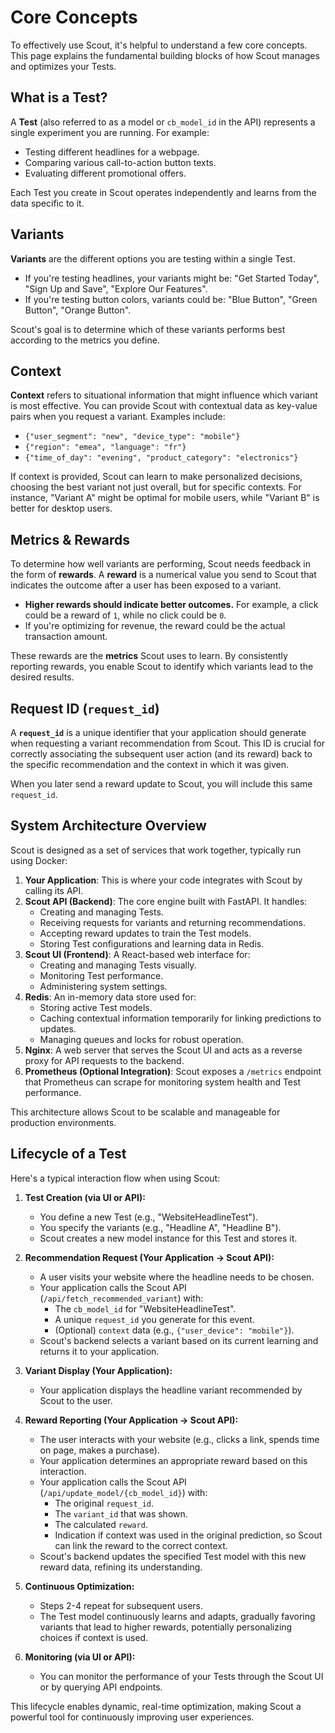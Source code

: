 # Core Concepts

To effectively use Scout, it's helpful to understand a few core concepts. This page explains the fundamental building blocks of how Scout manages and optimizes your Tests.

## What is a Test?

A **Test** (also referred to as a model or `cb_model_id` in the API) represents a single experiment you are running. For example:

*   Testing different headlines for a webpage.
*   Comparing various call-to-action button texts.
*   Evaluating different promotional offers.

Each Test you create in Scout operates independently and learns from the data specific to it.

## Variants

**Variants** are the different options you are testing within a single Test. 

*   If you're testing headlines, your variants might be: "Get Started Today", "Sign Up and Save", "Explore Our Features".
*   If you're testing button colors, variants could be: "Blue Button", "Green Button", "Orange Button".

Scout's goal is to determine which of these variants performs best according to the metrics you define.

## Context

**Context** refers to situational information that might influence which variant is most effective. You can provide Scout with contextual data as key-value pairs when you request a variant. Examples include:

*   `{"user_segment": "new", "device_type": "mobile"}`
*   `{"region": "emea", "language": "fr"}`
*   `{"time_of_day": "evening", "product_category": "electronics"}`

If context is provided, Scout can learn to make personalized decisions, choosing the best variant not just overall, but for specific contexts. For instance, "Variant A" might be optimal for mobile users, while "Variant B" is better for desktop users.

## Metrics & Rewards

To determine how well variants are performing, Scout needs feedback in the form of **rewards**. A **reward** is a numerical value you send to Scout that indicates the outcome after a user has been exposed to a variant.

*   **Higher rewards should indicate better outcomes.** For example, a click could be a reward of `1`, while no click could be `0`.
*   If you're optimizing for revenue, the reward could be the actual transaction amount.

These rewards are the **metrics** Scout uses to learn. By consistently reporting rewards, you enable Scout to identify which variants lead to the desired results.

## Request ID (`request_id`)

A **`request_id`** is a unique identifier that your application should generate when requesting a variant recommendation from Scout. This ID is crucial for correctly associating the subsequent user action (and its reward) back to the specific recommendation and the context in which it was given.

When you later send a reward update to Scout, you will include this same `request_id`.

## System Architecture Overview

Scout is designed as a set of services that work together, typically run using Docker:

1.  **Your Application**: This is where your code integrates with Scout by calling its API.
2.  **Scout API (Backend)**: The core engine built with FastAPI. It handles:
    *   Creating and managing Tests.
    *   Receiving requests for variants and returning recommendations.
    *   Accepting reward updates to train the Test models.
    *   Storing Test configurations and learning data in Redis.
3.  **Scout UI (Frontend)**: A React-based web interface for:
    *   Creating and managing Tests visually.
    *   Monitoring Test performance.
    *   Administering system settings.
4.  **Redis**: An in-memory data store used for:
    *   Storing active Test models.
    *   Caching contextual information temporarily for linking predictions to updates.
    *   Managing queues and locks for robust operation.
5.  **Nginx**: A web server that serves the Scout UI and acts as a reverse proxy for API requests to the backend.
6.  **Prometheus (Optional Integration)**: Scout exposes a `/metrics` endpoint that Prometheus can scrape for monitoring system health and Test performance.

This architecture allows Scout to be scalable and manageable for production environments.

## Lifecycle of a Test

Here's a typical interaction flow when using Scout:

1.  **Test Creation (via UI or API):**
    *   You define a new Test (e.g., "WebsiteHeadlineTest").
    *   You specify the variants (e.g., "Headline A", "Headline B").
    *   Scout creates a new model instance for this Test and stores it.

2.  **Recommendation Request (Your Application → Scout API):**
    *   A user visits your website where the headline needs to be chosen.
    *   Your application calls the Scout API (`/api/fetch_recommended_variant`) with:
        *   The `cb_model_id` for "WebsiteHeadlineTest".
        *   A unique `request_id` you generate for this event.
        *   (Optional) `context` data (e.g., `{"user_device": "mobile"}`).
    *   Scout's backend selects a variant based on its current learning and returns it to your application.

3.  **Variant Display (Your Application):**
    *   Your application displays the headline variant recommended by Scout to the user.

4.  **Reward Reporting (Your Application → Scout API):**
    *   The user interacts with your website (e.g., clicks a link, spends time on page, makes a purchase).
    *   Your application determines an appropriate reward based on this interaction.
    *   Your application calls the Scout API (`/api/update_model/{cb_model_id}`) with:
        *   The original `request_id`.
        *   The `variant_id` that was shown.
        *   The calculated `reward`.
        *   Indication if context was used in the original prediction, so Scout can link the reward to the correct context.
    *   Scout's backend updates the specified Test model with this new reward data, refining its understanding.

5.  **Continuous Optimization:**
    *   Steps 2-4 repeat for subsequent users.
    *   The Test model continuously learns and adapts, gradually favoring variants that lead to higher rewards, potentially personalizing choices if context is used.

6.  **Monitoring (via UI or API):**
    *   You can monitor the performance of your Tests through the Scout UI or by querying API endpoints.

This lifecycle enables dynamic, real-time optimization, making Scout a powerful tool for continuously improving user experiences. 